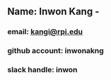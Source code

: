 ## Name: Inwon Kang - 
### email: kangi@rpi.edu 
### github account: inwonakng
### slack handle: inwon
